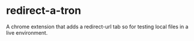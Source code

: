 # redirect-a-tron
A chrome extension that adds a redirect-url tab so for testing local files in a live environment. 
